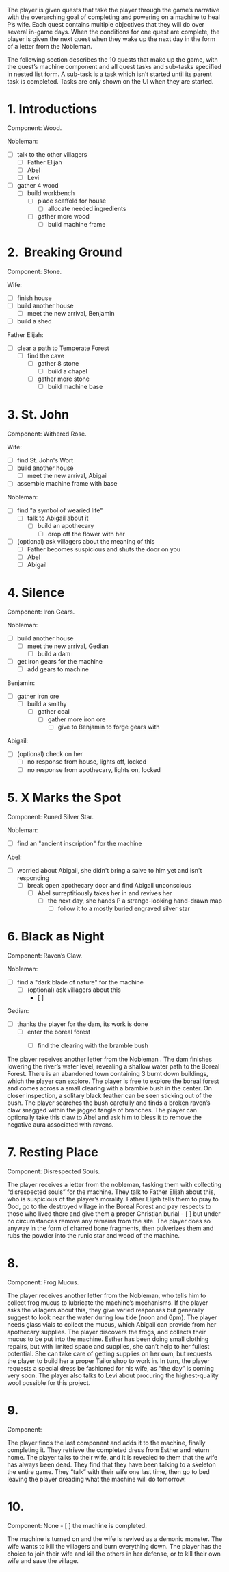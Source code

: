The player is given quests that take the player through the game’s narrative with the overarching goal of completing and powering on a machine to heal P’s wife. Each quest contains multiple objectives that they will do over several in-game days. When the conditions for one quest are complete, the player is given the next quest when they wake up the next day in the form of a letter from the Nobleman.

The following section describes the 10 quests that make up the game, with the quest’s machine component and all quest tasks and sub-tasks specified in nested list form. A sub-task is a task which isn’t started until its parent task is completed. Tasks are only shown on the UI when they are started.

# 1.  Introductions
Component: Wood.

Nobleman:
- [ ] talk to the other villagers
	- [ ] Father Elijah
	- [ ] Abel
	- [ ] Levi
- [ ] gather 4 wood
	- [ ] build workbench
		- [ ] place scaffold for house
			- [ ] allocate needed ingredients
		- [ ] gather more wood
			- [ ] build machine frame

# 2.   Breaking Ground
Component: Stone.

Wife:
- [ ] finish house
- [ ] build another house
	- [ ] meet the new arrival, Benjamin
- [ ] build a shed

Father Elijah:
- [ ] clear a path to Temperate Forest
	- [ ] find the cave
		- [ ] gather 8 stone
			- [ ] build a chapel
		- [ ] gather more stone
			- [ ] build machine base

# 3.  St. John
Component: Withered Rose. 

Wife:
- [ ] find St. John's Wort
- [ ] build another house
	- [ ] meet the new arrival, Abigail
- [ ] assemble machine frame with base

Nobleman:
- [ ] find "a symbol of wearied life"
	- [ ] talk to Abigail about it
		- [ ] build an apothecary
			- [ ] drop off the flower with her
- [ ] (optional) ask villagers about the meaning of this
	- [ ] Father becomes suspicious and shuts the door on you
	- [ ] Abel 
	- [ ] Abigail

# 4.  Silence
Component: Iron Gears.

Nobleman:
- [ ] build another house
	- [ ] meet the new arrival, Gedian
		- [ ] build a dam
- [ ] get iron gears for the machine
	- [ ] add gears to machine

Benjamin:
- [ ] gather iron ore
	- [ ] build a smithy
		- [ ] gather coal
			- [ ] gather more iron ore
				- [ ] give to Benjamin to forge gears with

Abigail: 
- [ ] (optional) check on her
	- [ ] no response from house, lights off, locked
	- [ ] no response from apothecary, lights on, locked

# 5.  X Marks the Spot
Component: Runed Silver Star.

Nobleman:
- [ ] find an "ancient inscription" for the machine

Abel:
- [ ] worried about Abigail, she didn't bring a salve to him yet and isn't responding
	- [ ] break open apothecary door and find Abigail unconscious
		- [ ] Abel surreptitiously takes her in and revives her
			- [ ] the next day, she hands P a strange-looking hand-drawn map
				- [ ] follow it to a mostly buried engraved silver star

# 6.  Black as Night
Component: Raven’s Claw.

Nobleman:
- [ ] find a "dark blade of nature" for the machine
	- [ ] (optional) ask villagers about this
		- [ ] 

Gedian:
- [ ] thanks the player for the dam, its work is done
	- [ ] enter the boreal forest
		- [ ] find the clearing with the bramble bush



The player receives another letter from the Nobleman . The dam finishes lowering the river’s water level, revealing a shallow water path to the Boreal Forest. There is an abandoned town containing 3 burnt down buildings, which the player can explore. The player is free to explore the boreal forest and comes across a small clearing with a bramble bush in the center. On closer inspection, a solitary black feather can be seen sticking out of the bush. The player searches the bush carefully and finds a broken raven’s claw snagged within the jagged tangle of branches. The player can optionally take this claw to Abel and ask him to bless it to remove the negative aura associated with ravens.

# 7.  Resting Place
Component: Disrespected Souls.

The player receives a letter from the nobleman, tasking them with collecting “disrespected souls” for the machine. They talk to Father Elijah about this, who is suspicious of the player’s morality. Father Elijah tells them to pray to God, go to the destroyed village in the Boreal Forest and pay respects to those who lived there and give them a proper Christian burial - [ ] but under no circumstances remove any remains from the site. The player does so anyway in the form of charred bone fragments, then pulverizes them and rubs the powder into the runic star and wood of the machine.

# 8.   
Component: Frog Mucus.

The player receives another letter from the Nobleman, who tells him to collect frog mucus to lubricate the machine’s mechanisms. If the player asks the villagers about this, they give varied responses but generally suggest to look near the water during low tide (noon and 6pm). The player needs glass vials to collect the mucus, which Abigail can provide from her apothecary supplies. The player discovers the frogs, and collects their mucus to be put into the machine. Esther has been doing small clothing repairs, but with limited space and supplies, she can’t help to her fullest potential. She can take care of getting supplies on her own, but requests the player to build her a proper Tailor shop to work in. In turn, the player requests a special dress be fashioned for his wife, as “the day” is coming very soon. The player also talks to Levi about procuring the highest-quality wool possible for this project.

# 9.   
Component: 

The player finds the last component and adds it to the machine, finally completing it. They retrieve the completed dress from Esther and return home. The player talks to their wife, and it is revealed to them that the wife has always been dead. They find that they have been talking to a skeleton the entire game. They “talk” with their wife one last time, then go to bed leaving the player dreading what the machine will do tomorrow.

# 10.   
Component: None - [ ] the machine is completed.

The machine is turned on and the wife is revived as a demonic monster. The wife wants to kill the villagers and burn everything down. The player has the choice to join their wife and kill the others in her defense, or to kill their own wife and save the village.